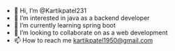 - 👋 Hi, I’m @Kartikpatel231
- 👀 I’m interested in java as a backend developer
- 🌱 I’m currently learning spring boot
- 💞️ I’m looking to collaborate on as a web development
- 📫 How to reach me kartikpatel1950@gmail.com

<!---
Kartikpatel231/Kartikpatel231 is a ✨ special ✨ repository because its `README.md` (this file) appears on your GitHub profile.
You can click the Preview link to take a look at your changes.
--->
